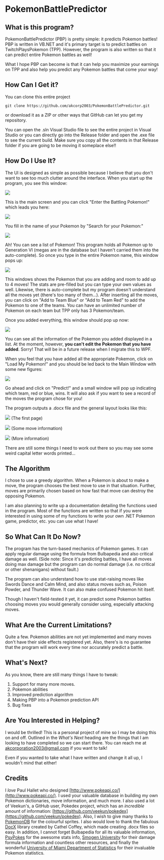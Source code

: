 # PokemonBattlePredictor

## What is this program? ##
PokemonBattlePredictor (PBP) is pretty simple: it predicts Pokemon battles! PBP is written in VB.NET and it's primary target is to predict battles on TwitchPlaysPokemon (TPP). However, the program is also written so that it can predict entire Pokemon battles as well! 

What I hope PBP can become is that it can help you maximize your earnings on TPP and also help you predict any Pokemon battles that come your way!

## How Can I Get it? ##
You can clone this entire project
 
    git clone https://github.com/akcorp2003/PokemonBattlePredictor.git

or download it as a ZIP or other ways that GitHub can let you get my repository. 

You can open the .sln Visual Studio file to see the entire project in Visual Studio or you can directly go into the Release folder and open the .exe file to see the current build. Make sure you copy all the contents in that Release folder if you are going to be moving it someplace else!!

## How Do I Use It? ##
The UI is designed as simple as possible because I believe that you don't want to see too much clutter around the interface. When you start up the program, you see this window:

![](http://i.imgur.com/jCgjDRx.png)

This is the main screen and you can click "Enter the Battling Pokemon!" which leads you here:

![](http://i.imgur.com/sai84Il.png)

You fill in the name of your Pokemon by "Search for your Pokemon:" 

![](http://i.imgur.com/sEDwIEp.png)

Ah! You can see a list of Pokemon! This program holds all Pokemon up to Generation VI (megas are in the database but I haven't carried them into the auto-complete). So once you type in the entire Pokemon name, this window pops up:

![](http://i.imgur.com/t9vEbFN.png)

This windows shows the Pokemon that you are adding and room to add up to 4 moves! The stats are pre-filled but you can type your own values as well. Likewise, there is auto-complete but my program doesn't understand all the moves yet (there's too many of them...). After inserting all the moves, you can click on "Add to Team Blue" or "Add to Team Red" to add the Pokemon to one of the teams. You can have an unlimited number of Pokemon on each team but TPP only has 3 Pokemon/team.

Once you added everything, this window should pop up now:

![](http://i.imgur.com/S4LuHmY.png)

You can see all the information of the Pokemon you added displayed in a list. At the moment, however, **you can't edit the Pokemon that you have added**. Sorry! That will be in a future release when I migrate this to WPF.

When you feel that you have added all the appropriate Pokemon, click on "Load My Pokemon!" and you should be led back to the Main Window with some new figures:

![](http://i.imgur.com/LgepQmD.png)  

Go ahead and click on "Predict!" and a small window will pop up indicating which team, red or blue, wins. It will also ask if you want to see a record of the moves the program chose for you!

The program outputs a .docx file and the general layout looks like this:

![](http://i.imgur.com/ukD7gPG.jpg)
(The first page)

![](http://i.imgur.com/0FecOGN.jpg)
(Some move information)

![](http://i.imgur.com/9gUVUhd.jpg)
(More information)

There are still some things I need to work out there so you may see some weird capital letter words printed...

## The Algorithm ##
I chose to use a greedy algorithm. When a Pokemon is about to make a move, the program chooses the best move to use in that situation. Further, moves are primarily chosen based on how fast that move can destroy the opposing Pokemon.

I am also planning to write up a documentation detailing the functions used in the program. Most of the functions are written so that if you were interested in using some of my functions to write your own .NET Pokemon game, predictor, etc. you can use what I have! 

## So What Can It Do Now? ##
The program has the turn-based mechanics of Pokemon games. It can apply regular damage using the formula from Bulbapedia and also critical damage as well. (Side note: Since it's predicting battles, I have all moves doing max damage but the program can do normal damage (i.e. no critical or other shenanigans) without fault.) 

The program can also understand how to use stat-raising moves like Swords Dance and Calm Mind, and also status moves such as, Poison Powder, and Thunder Wave. It can also make confused Pokemon hit itself.

Though I haven't field-tested it yet, it can predict some Pokemon battles choosing moves you would generally consider using, especially attacking moves. 

## What Are the Current Limitations? ##
Quite a few. Pokemon abilities are not yet implemented and many moves don't have their side effects registered yet. Also, there's is no guarantee that the program will work every time nor accurately predict a battle.
 
## What's Next? ##
As you know, there are still many things I have to tweak:


1. Support for many more moves.
2. Pokemon abilities
2. Improved prediction algorithm
3. Making PBP into a Pokemon prediction API
3. Bug fixes 

## Are You Interested in Helping? ##
I would be thrilled! This is a personal project of mine so I may be doing this on and off. Outlined in the *What's Next* heading are the things that I am looking to have completed so we can start there. You can reach me at akcorporation2003@gmail.com if you want to talk! 

Even if you wanted to take what I have written and change it all up, I wouldn't mind that either! 

## Credits ##
I *love* Paul Hallet who designed [http://www.pokeapi.co/](http://www.pokeapi.co/). I used your valuable database in building my own Pokemon dictionaries, move information, and much more. I also used a lot of Veekun's, a GitHub user, Pokedex project, which has an *incredible* amount of information: [https://github.com/veekun/pokedex](https://github.com/veekun/pokedex). Also, I wish to give many thanks to [PokemonDB](http://pokemondb.net/) for the  colourful sprites. I also would love to thank the fabulous [DocX](http://docx.codeplex.com/) library created by Cathel Coffey, which made creating .docx files so easy. In addition, I cannot forget Bulbapedia for all its valuable information, [PsyPokes](http://www.psypokes.com/index.php) for the awesome stats info, [Smogen University](http://www.smogon.com/) for their damage formula information and countless other resources, and finally the wonderful [University of Miami Department of Statistics](https://www.math.miami.edu/~jam/azure/whatsnew.htm "University of Miami") for their invaluable Pokemon statistics. 
